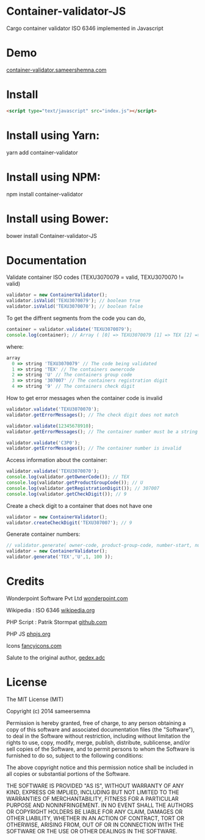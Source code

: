 Container-validator-JS
======================

Cargo container validator ISO 6346 implemented in Javascript

Demo
====

[container-validator.sameershemna.com](http://container-validator.sameershemna.com/)


Install
=======

```html
<script type="text/javascript" src="index.js"></script>
```

Install using Yarn:
====================

yarn add container-validator


Install using NPM:
====================

npm install container-validator


Install using Bower:
====================

bower install Container-validator-JS


Documentation
=============

Validate container ISO codes (TEXU3070079 = valid, TEXU3070070 != valid)

```javascript
validator = new ContainerValidator();
validator.isValid('TEXU3070079'); // boolean true
validator.isValid('TEXU3070070'); // boolean false
```

To get the diffrent segments from the code you can do,

```javascript
container = validator.validate('TEXU3070079');
console.log(container); // Array ( [0] => TEXU3070079 [1] => TEX [2] => U [3] => 307007 [4] => 9 )
```
where:

```javascript
array
  0 => string 'TEXU3070079' // The code being validated
  1 => string 'TEX' // The containers ownercode
  2 => string 'U' // The containers group code
  3 => string '307007' // The containers registration digit
  4 => string '9' // The containers check digit
```

How to get error messages when the container code is invalid

```javascript
validator.validate('TEXU3070070');
validator.getErrorMessages(); // The check digit does not match

validator.validate(12345678910);
validator.getErrorMessages(); // The container number must be a string

validator.validate('C3P0');
validator.getErrorMessages(); // The container number is invalid
```

Access information about the container:
```javascript
validator.validate('TEXU3070070');
console.log(validator.getOwnerCode()); // TEX
console.log(validator.getProductGroupCode()); // U
console.log(validator.getRegistrationDigit()); // 307007
console.log(validator.getCheckDigit()); // 9
```

Create a check digit to a container that does not have one
```javascript
validator = new ContainerValidator();
validator.createCheckDigit('TEXU307007'); // 9
```

Generate container numbers:
```javascript
// validator.generate( owner-code, product-group-code, number-start, number-end );
validator = new ContainerValidator();
validator.generate('TEX','U',1, 100 ));
```






Credits
=======


Wonderpoint Software Pvt Ltd [wonderpoint.com](http://www.wonderpoint.com)

Wikipedia : ISO 6346 [wikipedia.org](http://en.wikipedia.org/wiki/ISO_6346)

PHP Script : Patrik Stormpat [github.com](https://github.com/stormpat/Container-validator)

PHP JS [phpjs.org](http://phpjs.org)

Icons [fancyicons.com](http://www.fancyicons.com/free-icon/108/gis-gps-icon-set/free-container-red-icon-png/)

Salute to the original author,
[gedex.adc](http://www.google.com/gedex.web.id)



License
=======

The MIT License (MIT)

Copyright (c) 2014 sameersemna

Permission is hereby granted, free of charge, to any person obtaining a copy
of this software and associated documentation files (the "Software"), to deal
in the Software without restriction, including without limitation the rights
to use, copy, modify, merge, publish, distribute, sublicense, and/or sell
copies of the Software, and to permit persons to whom the Software is
furnished to do so, subject to the following conditions:

The above copyright notice and this permission notice shall be included in all
copies or substantial portions of the Software.

THE SOFTWARE IS PROVIDED "AS IS", WITHOUT WARRANTY OF ANY KIND, EXPRESS OR
IMPLIED, INCLUDING BUT NOT LIMITED TO THE WARRANTIES OF MERCHANTABILITY,
FITNESS FOR A PARTICULAR PURPOSE AND NONINFRINGEMENT. IN NO EVENT SHALL THE
AUTHORS OR COPYRIGHT HOLDERS BE LIABLE FOR ANY CLAIM, DAMAGES OR OTHER
LIABILITY, WHETHER IN AN ACTION OF CONTRACT, TORT OR OTHERWISE, ARISING FROM,
OUT OF OR IN CONNECTION WITH THE SOFTWARE OR THE USE OR OTHER DEALINGS IN THE
SOFTWARE.
